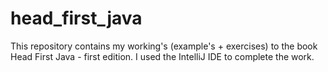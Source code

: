 # head_first_java
This repository contains my working's (example's + exercises) to the book Head First Java - first edition. I used the IntelliJ IDE to complete the work.
